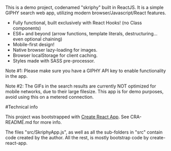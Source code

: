 This is a demo project, codenamed "skriphy" built in ReactJS. It is a simple GIPHY search web app, utilizing modern browser/Javascript/React features.

- Fully functional, built exclusively with React Hooks! (no Class components)
- ES6+ and beyond (arrow functions, template literals, destructuring... even optional chaining)
- Mobile-first design!
- Native browser lazy-loading for images.
- Browser localStorage for client caching.
- Styles made with SASS pre-processor.


Note #1: Please make sure you have a GIPHY API key to enable functionality in the app.

Note #2: The GIFs in the search results are currently NOT optimized for mobile networks, due to their large filesize. This app is for demo purposes, avoid using this on a metered connection.

#Technical info

This project was bootstrapped with [Create React App](https://github.com/facebook/create-react-app). See CRA-README.md for more info.

The files "src/SkriphyApp.js", as well as all the sub-folders in "src" contain code created by the author. All the rest, is mostly bootstrap code by create-react-app.

